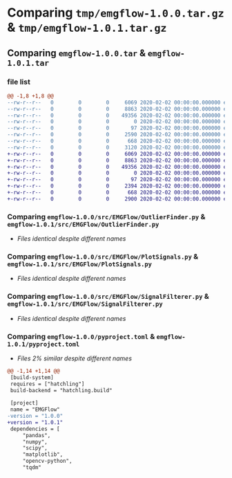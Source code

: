 # Comparing `tmp/emgflow-1.0.0.tar.gz` & `tmp/emgflow-1.0.1.tar.gz`

## Comparing `emgflow-1.0.0.tar` & `emgflow-1.0.1.tar`

### file list

```diff
@@ -1,8 +1,8 @@
--rw-r--r--   0        0        0     6069 2020-02-02 00:00:00.000000 emgflow-1.0.0/src/EMGFlow/OutlierFinder.py
--rw-r--r--   0        0        0     8863 2020-02-02 00:00:00.000000 emgflow-1.0.0/src/EMGFlow/PlotSignals.py
--rw-r--r--   0        0        0    49356 2020-02-02 00:00:00.000000 emgflow-1.0.0/src/EMGFlow/SignalFilterer.py
--rw-r--r--   0        0        0        0 2020-02-02 00:00:00.000000 emgflow-1.0.0/src/EMGFlow/__init__.py
--rw-r--r--   0        0        0       97 2020-02-02 00:00:00.000000 emgflow-1.0.0/.gitignore
--rw-r--r--   0        0        0     2590 2020-02-02 00:00:00.000000 emgflow-1.0.0/README.md
--rw-r--r--   0        0        0      668 2020-02-02 00:00:00.000000 emgflow-1.0.0/pyproject.toml
--rw-r--r--   0        0        0     3120 2020-02-02 00:00:00.000000 emgflow-1.0.0/PKG-INFO
+-rw-r--r--   0        0        0     6069 2020-02-02 00:00:00.000000 emgflow-1.0.1/src/EMGFlow/OutlierFinder.py
+-rw-r--r--   0        0        0     8863 2020-02-02 00:00:00.000000 emgflow-1.0.1/src/EMGFlow/PlotSignals.py
+-rw-r--r--   0        0        0    49356 2020-02-02 00:00:00.000000 emgflow-1.0.1/src/EMGFlow/SignalFilterer.py
+-rw-r--r--   0        0        0        0 2020-02-02 00:00:00.000000 emgflow-1.0.1/src/EMGFlow/__init__.py
+-rw-r--r--   0        0        0       97 2020-02-02 00:00:00.000000 emgflow-1.0.1/.gitignore
+-rw-r--r--   0        0        0     2394 2020-02-02 00:00:00.000000 emgflow-1.0.1/README.md
+-rw-r--r--   0        0        0      668 2020-02-02 00:00:00.000000 emgflow-1.0.1/pyproject.toml
+-rw-r--r--   0        0        0     2900 2020-02-02 00:00:00.000000 emgflow-1.0.1/PKG-INFO
```

### Comparing `emgflow-1.0.0/src/EMGFlow/OutlierFinder.py` & `emgflow-1.0.1/src/EMGFlow/OutlierFinder.py`

 * *Files identical despite different names*

### Comparing `emgflow-1.0.0/src/EMGFlow/PlotSignals.py` & `emgflow-1.0.1/src/EMGFlow/PlotSignals.py`

 * *Files identical despite different names*

### Comparing `emgflow-1.0.0/src/EMGFlow/SignalFilterer.py` & `emgflow-1.0.1/src/EMGFlow/SignalFilterer.py`

 * *Files identical despite different names*

### Comparing `emgflow-1.0.0/pyproject.toml` & `emgflow-1.0.1/pyproject.toml`

 * *Files 2% similar despite different names*

```diff
@@ -1,14 +1,14 @@
 [build-system]
 requires = ["hatchling"]
 build-backend = "hatchling.build"
 
 [project]
 name = "EMGFlow"
-version = "1.0.0"
+version = "1.0.1"
 dependencies = [
     "pandas",
     "numpy",
     "scipy",
     "matplotlib",
     "opencv-python", 
     "tqdm"
```

